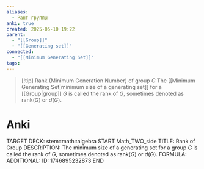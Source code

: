 ```yaml
---
aliases:
  - Ранг группы
anki: true
created: 2025-05-10 19:22
parent:
  - "[[Group]]"
  - "[[Generating set]]"
connected:
  - "[[Minimum Generating Set]]"
tags:
---
```


> [!tip] Rank (Minimum Generation Number) of group $G$
> The [[Minimum Generating Set|minimum size of a generating set]]  for a [[Group|group]]  $G$ is called the rank of $G$, sometimes denoted as $\text{rank}(G)$ or $d(G)$.

# Anki
TARGET DECK: stem::math::algebra
START
Math_TWO_side
TITLE: Rank of Group
DESCRIPTION: The minimum size of a generating set for a group $G$ is called the rank of $G$, sometimes denoted as $\text{rank}(G)$ or $d(G)$.
FORMULA: 
ADDITIONAL:
ID: 1746895232873
END

